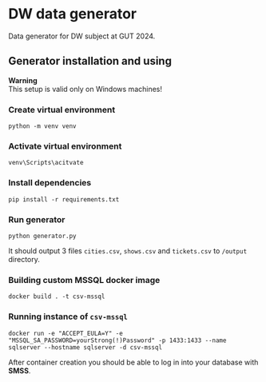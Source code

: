 # DW data generator
Data generator for DW subject at GUT 2024.

## Generator installation and using
**Warning**  
This setup is valid only on Windows machines!

### Create virtual environment
`python -m venv venv`

### Activate virtual environment
`venv\Scripts\acitvate`

### Install dependencies
`pip install -r requirements.txt`

### Run generator 
`python generator.py`  

It should output 3 files `cities.csv`, `shows.csv` and `tickets.csv` to `/output` directory.

### Building custom MSSQL docker image
`docker build . -t csv-mssql`

### Running instance of `csv-mssql`
`docker run
-e "ACCEPT_EULA=Y"
-e "MSSQL_SA_PASSWORD=yourStrong(!)Password"
-p 1433:1433
--name sqlserver
--hostname sqlserver
-d
csv-mssql`

After container creation you should be able to log in into your database with **SMSS**.
